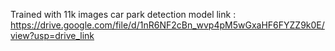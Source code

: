 Trained with 11k images car park detection model link : https://drive.google.com/file/d/1nR6NF2cBn_wvp4pM5wGxaHF6FYZZ9k0E/view?usp=drive_link
